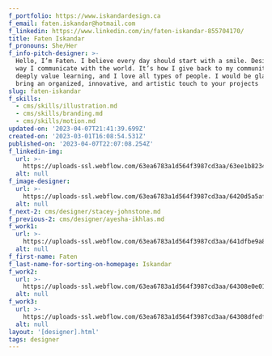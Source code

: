 ```yaml
---
f_portfolio: https://www.iskandardesign.ca
f_email: faten.iskandar@hotmail.com
f_linkedin: https://www.linkedin.com/in/faten-iskandar-855704170/
title: Faten Iskandar
f_pronouns: She/Her
f_info-pitch-designer: >-
  Hello, I’m Faten. I believe every day should start with a smile. Design is the
  way I communicate with the world. It’s how I give back to my community. I
  deeply value learning, and I love all types of people. I would be glad to
  bring an organized, innovative, and artistic touch to your projects
slug: faten-iskandar
f_skills:
  - cms/skills/illustration.md
  - cms/skills/branding.md
  - cms/skills/motion.md
updated-on: '2023-04-07T21:41:39.699Z'
created-on: '2023-03-01T16:08:54.531Z'
published-on: '2023-04-07T22:07:08.254Z'
f_linkedin-img:
  url: >-
    https://uploads-ssl.webflow.com/63ea6783a1d564f3987cd3aa/63ee1b823465de8414c4146a_linked-in-icon.svg
  alt: null
f_image-designer:
  url: >-
    https://uploads-ssl.webflow.com/63ea6783a1d564f3987cd3aa/6420d5a5af7ac8c14df77e03_iskandar-faten2.jpg
  alt: null
f_next-2: cms/designer/stacey-johnstone.md
f_previous-2: cms/designer/ayesha-ikhlas.md
f_work1:
  url: >-
    https://uploads-ssl.webflow.com/63ea6783a1d564f3987cd3aa/641dfbe9a86c39824e95bde2_Faten-Iskandar-Movati.jpg
  alt: null
f_first-name: Faten
f_last-name-for-sorting-on-homepage: Iskandar
f_work2:
  url: >-
    https://uploads-ssl.webflow.com/63ea6783a1d564f3987cd3aa/64308e0e01d44704a6413f98_Faten-Iskandar-img2.jpg
  alt: null
f_work3:
  url: >-
    https://uploads-ssl.webflow.com/63ea6783a1d564f3987cd3aa/64308dfedf323a6959e1b25d_Faten-Iskandar-img3.jpg
  alt: null
layout: '[designer].html'
tags: designer
---
```




